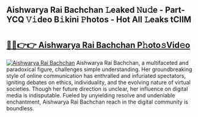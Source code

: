 ## Aishwarya Rai Bachchan 𝙻eaked 𝙽u𝚍e - Part-YCQ 𝚅𝚒deo B𝚒kini 𝙿hotos - Hot All 𝙻eaks tCIlM

# <h2><a href="http://ld0r7ic.urlbe.top/?page=Aishwarya+Rai+Bachchan">🔗🔗👉👉 Aishwarya Rai Bachchan P𝚑oto𝚜Vid𝚎o</a></h2>

[![Aishwarya Rai Bachchan](https://i.imgur.com/eBuTRDB.gif)](http://ld0r7ic.urlbe.top/?page=Aishwarya+Rai+Bachchan)
Aishwarya Rai Bachchan, a multifaceted and paradoxical figure, challenges simple understanding. Her groundbreaking style of online communication has enthralled and infuriated spectators, igniting debates on ethics, individuality, and the evolving nature of virtual societies. Though her future direction is unclear, her influence on digital media is indisputable. Fueled by unyielding resolve and undeniable enchantment, Aishwarya Rai Bachchan reach in the digital community is boundless.
